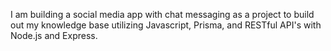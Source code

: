 I am building a social media app with chat messaging as a project to build out my knowledge base utilizing Javascript, Prisma, and RESTful API's with Node.js and Express. 
